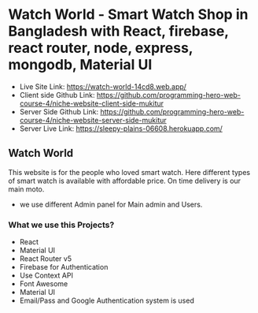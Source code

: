 # Watch World - Smart Watch Shop in Bangladesh with React, firebase, react router, node, express, mongodb, Material UI

- Live Site Link: https://watch-world-14cd8.web.app/
- Client side Github Link: https://github.com/programming-hero-web-course-4/niche-website-client-side-mukitur
- Server Side Github Link: https://github.com/programming-hero-web-course-4/niche-website-server-side-mukitur
- Server Live Link: https://sleepy-plains-06608.herokuapp.com/

## Watch World

This website is for the people who loved smart watch. Here different types of smart watch is available with affordable price. On time delivery is our main moto.

- we use different Admin panel for Main admin and Users.

### What we use this Projects?

- React
- Material UI
- React Router v5
- Firebase for Authentication
- Use Context API
- Font Awesome
- Material UI
- Email/Pass and Google Authentication system is used
